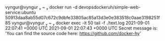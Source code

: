  vyngur@vyngur  ~  docker run -d devopsdockeruh/simple-web-service:ubuntu
50913daa8ab55d07c672c9dbfe33805ac85a13d3e0e383518c0aae3198251f85
 vyngur@vyngur  ~  docker exec -it 50 tail -f ./text.log
2021-09-01 22:07:41 +0000 UTC
2021-09-01 22:07:43 +0000 UTC
Secret message is: 'You can find the source code here: https://github.com/docker-hy'
